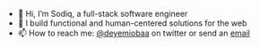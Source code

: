 - 👋 Hi, I’m Sodiq, a full-stack software engineer
- 👀 I build functional and human-centered solutions for the web
- 📫 How to reach me: [@deyemiobaa](https://twitter.com/deyemiobaa) on twitter or send an [email](mailto:sodiqaderibigbe90@gmail.com)
<!---
deyemiobaa/deyemiobaa is a ✨ special ✨ repository because its `README.md` (this file) appears on your GitHub profile.
You can click the Preview link to take a look at your changes.
https://www.microverse.org/?grsf=agshns
--->
